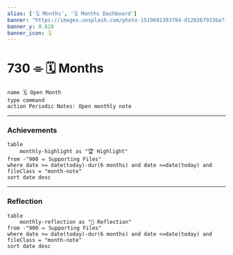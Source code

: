 ```yaml
---
alias: ['🗓️ Months', '🗓️ Months Dashboard']
banner: "https://images.unsplash.com/photo-1519681393784-d120267933ba?ixlib=rb-4.0.3&ixid=MnwxMjA3fDB8MHxwaG90by1wYWdlfHx8fGVufDB8fHx8&auto=format&fit=crop&w=2370&q=80"
banner_y: 0.628
banner_icon: 🗓️
---
```


# 730 ⌯ 🗓️ Months

```button
name 🗓️ Open Month
type command
action Periodic Notes: Open monthly note
```
---
### Achievements
```dataview
table 
	monthly-highlight as "🏆 Highlight"
from -"900 ⌯ Supporting Files"
where date >= date(today)-dur(6 months) and date <=date(today) and fileClass = "month-note"
sort date desc
```
---
### Reflection
```dataview
table 
	monthly-reflection as "🧘 Reflection"
from -"900 ⌯ Supporting Files"
where date >= date(today)-dur(6 months) and date <=date(today) and fileClass = "month-note"
sort date desc
```
